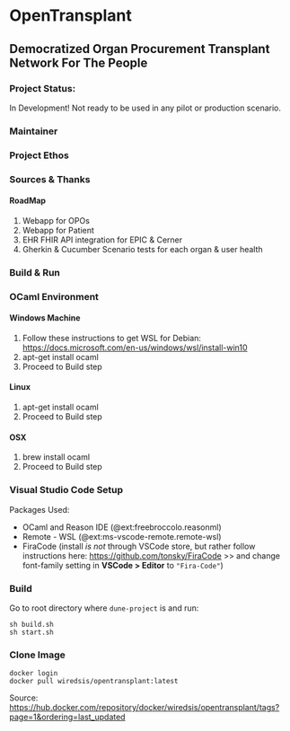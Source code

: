 
# OpenTransplant

## Democratized Organ Procurement Transplant Network For The People

### Project Status: 

In Development! Not ready to be used in any pilot or production scenario.

### Maintainer 

### Project Ethos

### Sources & Thanks

#### RoadMap

1. Webapp for OPOs
2. Webapp for Patient
3. EHR FHIR API integration for EPIC & Cerner
4. Gherkin & Cucumber Scenario tests for each organ & user health

### Build & Run

### OCaml Environment

#### Windows Machine

1. Follow these instructions to get WSL for Debian: 
https://docs.microsoft.com/en-us/windows/wsl/install-win10
2. apt-get install ocaml
3. Proceed to Build step

#### Linux

1. apt-get install ocaml
2. Proceed to Build step

#### OSX

1. brew install ocaml
2. Proceed to Build step

### Visual Studio Code Setup

Packages Used:

- OCaml and Reason IDE (@ext:freebroccolo.reasonml)
- Remote - WSL  (@ext:ms-vscode-remote.remote-wsl)
- FiraCode (install _is not_ through VSCode store, but rather follow instructions here: https://github.com/tonsky/FiraCode >> and change font-family setting in **VSCode > Editor** to `"Fira-Code"`)

### Build

Go to root directory where `dune-project` is and run:

```
sh build.sh
sh start.sh
```
### Clone Image

```
docker login
docker pull wiredsis/opentransplant:latest
```
Source: https://hub.docker.com/repository/docker/wiredsis/opentransplant/tags?page=1&ordering=last_updated
